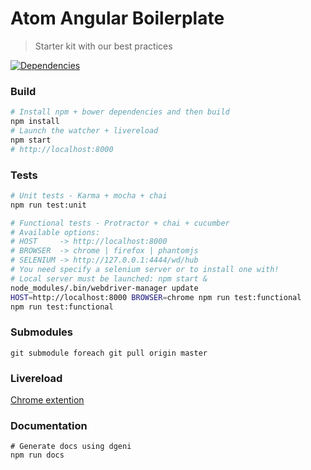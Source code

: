 # Atom Angular Boilerplate
> Starter kit with our best practices

[![Dependencies](http://img.shields.io/gemnasium/atom-angular/boilerplate.svg?style=flat)](https://gemnasium.com/atom-angular/boilerplate)

### Build

```bash
# Install npm + bower dependencies and then build
npm install
# Launch the watcher + livereload
npm start
# http://localhost:8000
```

### Tests

```bash
# Unit tests - Karma + mocha + chai
npm run test:unit

# Functional tests - Protractor + chai + cucumber
# Available options:
# HOST     -> http://localhost:8000
# BROWSER  -> chrome | firefox | phantomjs
# SELENIUM -> http://127.0.0.1:4444/wd/hub
# You need specify a selenium server or to install one with!
# Local server must be launched: npm start &
node_modules/.bin/webdriver-manager update
HOST=http://localhost:8000 BROWSER=chrome npm run test:functional
npm run test:functional
```

### Submodules

```
git submodule foreach git pull origin master
```

### Livereload

[Chrome extention](https://chrome.google.com/webstore/detail/livereload/jnihajbhpnppcggbcgedagnkighmdlei)

### Documentation

    # Generate docs using dgeni
    npm run docs
